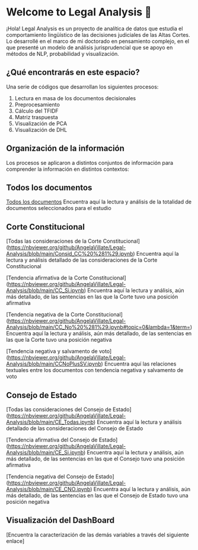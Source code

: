 # Welcome to Legal Analysis 🙋

¡Hola! Legal Analysis es un proyecto de analítica de datos que estudia el comportamiento lingüístico de las decisiones judiciales de las Altas Cortes. Lo desarrollé en el marco de mi doctorado en pensamiento complejo, en el que presenté un modelo de análisis jurisprudencial que se apoyo en métodos de NLP, probabilidad y visualización. 

## ¿Qué encontrarás en este espacio?

Una serie de códigos que desarrollan los siguientes procesos:

1. Lectura en masa de los documentos decisionales
2. Preprocesamiento
3. Cálculo del TFIDF
4. Matriz traspuesta
5. Visualización de PCA
6. Visualización de DHL

## Organización de la información

Los procesos se aplicaron a distintos conjuntos de información para comprender la información en distintos contextos:

## Todos los documentos

<a href="https://nbviewer.org/github/AngelaVillate/Legal-Analysis/blob/main/TodasTodas.ipynb">Todos los documentos</a>
Encuentra aquí la lectura y análisis de la totalidad de documentos seleccionados para el estudio


## Corte Constitucional

[Todas las consideraciones de la Corte Constitucional] (https://nbviewer.org/github/AngelaVillate/Legal-Analysis/blob/main/Consid_CC%20%281%29.ipynb)
Encuentra aquí la lectura y análisis detallado de las consideraciones de la Corte Constitucional

[Tendencia afirmativa de la Corte Constitucional] (https://nbviewer.org/github/AngelaVillate/Legal-Analysis/blob/main/CC_Si.ipynb)
Encuentra aquí la lectura y análisis, aún más detallado, de las sentencias en las que la Corte tuvo una posición afirmativa

[Tendencia negativa de la Corte Constitucional] (https://nbviewer.org/github/AngelaVillate/Legal-Analysis/blob/main/CC_No%20%281%29.ipynb#topic=0&lambda=1&term=)
Encuentra aquí la lectura y análisis, aún más detallado, de las sentencias en las que la Corte tuvo una posición negativa

[Tendencia negativa y salvamento de voto] (https://nbviewer.org/github/AngelaVillate/Legal-Analysis/blob/main/CCNoPlusSV.ipynb)
Encuentra aquí las relaciones textuales entre los documentos con tendencia negativa y salvamento de voto


## Consejo de Estado

[Todas las consideraciones del Consejo de Estado] (https://nbviewer.org/github/AngelaVillate/Legal-Analysis/blob/main/CE_Todas.ipynb)
Encuentra aquí la lectura y análisis detallado de las consideraciones del Consejo de Estado

[Tendencia afirmativa del Consejo de Estado] (https://nbviewer.org/github/AngelaVillate/Legal-Analysis/blob/main/CE_Si.ipynb)
Encuentra aquí la lectura y análisis, aún más detallado, de las sentencias en las que el Consejo tuvo una posición afirmativa

[Tendencia negativa del Consejo de Estado] (https://nbviewer.org/github/AngelaVillate/Legal-Analysis/blob/main/CE_CNO.ipynb)
Encuentra aquí la lectura y análisis, aún más detallado, de las sentencias en las que el Consejo de Estado tuvo una posición negativa


## Visualización del DashBoard

[Encuentra la caracterización de las demás variables a través del siguiente enlace] 
